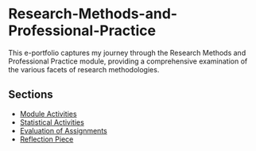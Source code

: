 # Research-Methods-and-Professional-Practice

This e-portfolio captures my journey through the Research Methods and Professional Practice module, providing a comprehensive examination of the various facets of research methodologies.

## Sections

- [Module Activities](https://github.com/mmapphk3/Research-Methods-and-Professional-Practice/tree/dedbc87f6191da683a129a092a5a9823c7c3bde1/Module%20Activities%20)
- [Statistical Activities](./Statistical%20Activities/)
- [Evaluation of Assignments](./Evaluation%20of%20Assignments/)
- [Reflection Piece](./Reflection%20Piece/)



